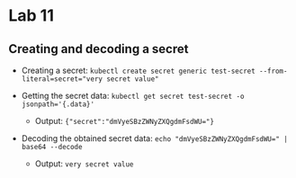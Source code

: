 # Lab 11

## Creating and decoding a secret

- Creating a secret: `kubectl create secret generic test-secret --from-literal=secret="very secret value"`

- Getting the secret data: `kubectl get secret test-secret -o jsonpath='{.data}'`
  - Output: `{"secret":"dmVyeSBzZWNyZXQgdmFsdWU="}`

- Decoding the obtained secret data: `echo "dmVyeSBzZWNyZXQgdmFsdWU=" | base64 --decode`
  - Output: `very secret value`